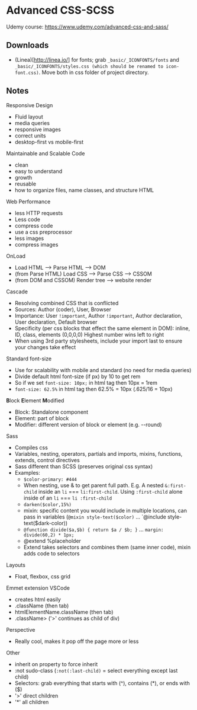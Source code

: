 # Advanced CSS-SCSS

Udemy course: https://www.udemy.com/advanced-css-and-sass/

## Downloads 

- (Linea)[http://linea.io/] for fonts; grab `_basic/_ICONFONTS/fonts` and `_basic/_ICONFONTS/styles.css (which should be renamed to icon-font.css)`. Move both in css folder of project directory.

## Notes

Responsive Design
- Fluid layout
- media queries
- responsive images
- correct units
- desktop-first vs mobile-first

Maintainable and Scalable Code
- clean
- easy to understand
- growth
- reusable
- how to organize files, name classes, and structure HTML

Web Performance
- less HTTP requests
- Less code
- compress code
- use a css preprocessor
- less images
- compress images

OnLoad
- Load HTML --> Parse HTML --> DOM
- (from Parse HTML) Load CSS --> Parse CSS --> CSSOM
- (from DOM and CSSOM) Render tree --> website render

Cascade 
- Resolving combined CSS that is conflicted
- Sources: Author (coder), User, Browser
- Importance: User `!important`, Author `!important`, Author declaration, User declaration, Default browser
- Specificity (per css blocks that effect the same element in DOM): inline, ID, class, elements (0,0,0,0) Highest number wins left to right
- When using 3rd party stylesheets, include your import last to ensure your changes take effect

Standard font-size
- Use for scalability with mobile and standard (no need for media queries)
- Divide default html font-size (if px) by 10 to get rem
- So if we set `font-size: 10px;` in html tag then 10px = 1rem
- `font-size: 62.5%` in html tag then 62.5% = 10px (.625/16 = 10px)

<strong>B</strong>lock <strong>E</strong>lement <strong>M</strong>odified
- Block: Standalone component
- Element: part of block
- Modifier: different version of block or element (e.g. --round)

Sass
- Compiles css
- Variables, nesting, operators, partials and imports, mixins, functions, extends, control directives
- Sass different than SCSS (preserves original css syntax)
- Examples:
    - `$color-primary: #444`
    - When nesting, use & to get parent full path. E.g. A nested `&:first-child` inside an `li` === `li:first-child`. Using `:first-child` alone inside of an `li` === `li :first-child`
    - `darken($color,15%)`
    - mixin: specific content you would include in multiple locations, can pass in variables (`@mixin style-text($color)` ... `@include style-text($dark-color))
    - `@function divide($a,$b) { return $a / $b; }` ... `margin: divide(60,2) * 1px;`
    - @extend %placeholder
    - Extend takes selectors and combines them (same inner code), mixin adds code to selectors

Layouts
- Float, flexbox, css grid

Emmet extension VSCode
- creates html easily
- .className (then tab)
- htmlElementName.className (then tab)
- .className> ('>' continues as child of div)

Perspective
- Really cool, makes it pop off the page more or less

Other
- inherit on property to force inherit
- :not sudo-class (`:not(:last-child)` = select everything except last child)
- Selectors: grab everything that starts with (^), contains (*), or ends with ($)
- '>' direct children
- '*' all children
